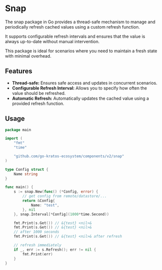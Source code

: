 # Snap

The snap package in Go provides a thread-safe mechanism to manage and periodically refresh cached values using a custom refresh function. 

It supports configurable refresh intervals and ensures that the value is always up-to-date without manual intervention. 

This package is ideal for scenarios where you need to maintain a fresh state with minimal overhead.

## Features

- **Thread-safe:** Ensures safe access and updates in concurrent scenarios.
- **Configurable Refresh Interval:** Allows you to specify how often the value should be refreshed.
- **Automatic Refresh:** Automatically updates the cached value using a provided refresh function.


## Usage

```go
package main

import (
	"fmt"
	"time"

	"github.com/go-kratos-ecosystem/components/v2/snap"
)

type Config struct {
	Name string
}

func main() {
	s := snap.New(func() (*Config, error) {
		// get config from remote/datastore/...
		return &Config{
			Name: "test",
		}, nil
	}, snap.Interval[*Config](1000*time.Second))

	fmt.Print(s.Get()) // &{test} <nil>&
	fmt.Print(s.Get()) // &{test} <nil>&
	// after 1000 seconds
	fmt.Print(s.Get()) // &{test} <nil>& after refresh

	// refresh immediately
	if _, err := s.Refresh(); err != nil {
		fmt.Print(err)
	}
}
```